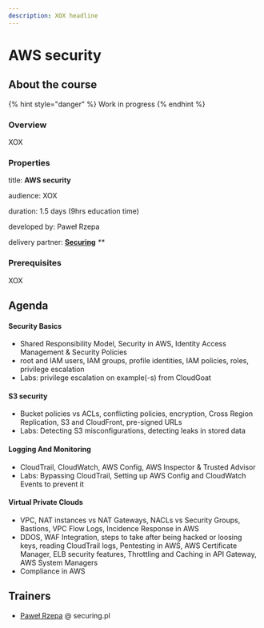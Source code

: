 ```yaml
---
description: XOX headline
---
```


# AWS security

## About the course

{% hint style="danger" %}
Work in progress
{% endhint %}

### Overview

XOX

### Properties

title: **AWS security**

audience: XOX

duration: 1.5 days \(9hrs education time\)

developed by: Paweł Rzepa

delivery partner: [**Securing**](https://www.securing.pl/en/index.html) _\*\*_

### Prerequisites

XOX

## Agenda



#### Security Basics

* Shared Responsibility Model, Security in AWS, Identity Access Management & Security Policies
* root and IAM users, IAM groups, profile identities, IAM policies, roles, privilege escalation
* Labs: privilege escalation on example\(-s\) from CloudGoat

#### S3 security

* Bucket policies vs ACLs, conflicting policies, encryption, Cross Region Replication, S3 and CloudFront, pre-signed URLs
* Labs: Detecting S3 misconfigurations, detecting leaks in stored data

#### Logging And Monitoring

* CloudTrail, CloudWatch, AWS Config, AWS Inspector & Trusted Advisor
* Labs: Bypassing CloudTrail, Setting up AWS Config and CloudWatch Events to prevent it

#### Virtual Private Clouds

* VPC, NAT instances vs NAT Gateways, NACLs vs Security Groups, Bastions, VPC Flow Logs, Incidence Response in AWS
* DDOS, WAF Integration, steps to take after being hacked or loosing keys, reading CloudTrail logs, Pentesting in AWS, AWS Certificate Manager, ELB security features, Throttling and Caching in API Gateway, AWS System Managers
* Compliance in AWS

## Trainers

* [Paweł Rzepa](https://www.youtube.com/watch?v=MkRYM4HF1h8) @ securing.pl

